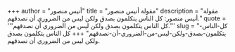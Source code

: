 +++
author = "أنيس منصور"
title = "مقولة أنيس منصور"
description = "مقولة أنيس منصور: كل الناس يتكلمون بصدق ولكن ليس من الضروري أن نصدقهم."
quote = '''كل الناس يتكلمون بصدق ولكن ليس من الضروري أن نصدقهم.'''
slug = "كل-الناس-يتكلمون-بصدق-ولكن-ليس-من-الضروري-أن-نصدقهم"
+++
كل الناس يتكلمون بصدق ولكن ليس من الضروري أن نصدقهم.

